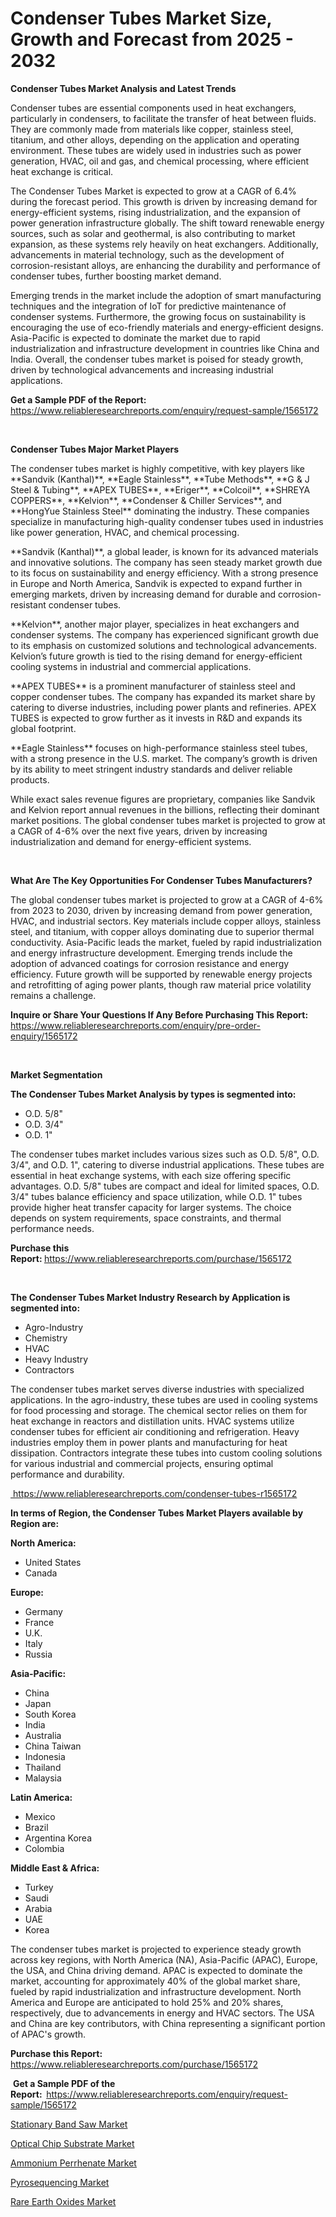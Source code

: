 <p><h1>Condenser Tubes Market Size, Growth and Forecast from 2025 - 2032</h1></p><p><strong>Condenser Tubes Market Analysis and Latest Trends</strong></p>
<p><p>Condenser tubes are essential components used in heat exchangers, particularly in condensers, to facilitate the transfer of heat between fluids. They are commonly made from materials like copper, stainless steel, titanium, and other alloys, depending on the application and operating environment. These tubes are widely used in industries such as power generation, HVAC, oil and gas, and chemical processing, where efficient heat exchange is critical.</p><p>The Condenser Tubes Market is expected to grow at a CAGR of 6.4% during the forecast period. This growth is driven by increasing demand for energy-efficient systems, rising industrialization, and the expansion of power generation infrastructure globally. The shift toward renewable energy sources, such as solar and geothermal, is also contributing to market expansion, as these systems rely heavily on heat exchangers. Additionally, advancements in material technology, such as the development of corrosion-resistant alloys, are enhancing the durability and performance of condenser tubes, further boosting market demand.</p><p>Emerging trends in the market include the adoption of smart manufacturing techniques and the integration of IoT for predictive maintenance of condenser systems. Furthermore, the growing focus on sustainability is encouraging the use of eco-friendly materials and energy-efficient designs. Asia-Pacific is expected to dominate the market due to rapid industrialization and infrastructure development in countries like China and India. Overall, the condenser tubes market is poised for steady growth, driven by technological advancements and increasing industrial applications.</p></p>
<p><strong>Get a Sample PDF of the Report:&nbsp;</strong> <a href="https://www.reliableresearchreports.com/enquiry/request-sample/1565172?utm_campaign=2175&utm_medium=2&utm_source=Github&utm_content=ia&utm_term=25012025&utm_id=condenser-tubes">https://www.reliableresearchreports.com/enquiry/request-sample/1565172</a></p>
<p>&nbsp;</p>
<p><strong>Condenser Tubes Major Market Players</strong></p>
<p><p>The condenser tubes market is highly competitive, with key players like **Sandvik (Kanthal)**, **Eagle Stainless**, **Tube Methods**, **G & J Steel & Tubing**, **APEX TUBES**, **Eriger**, **Colcoil**, **SHREYA COPPERS**, **Kelvion**, **Condenser & Chiller Services**, and **HongYue Stainless Steel** dominating the industry. These companies specialize in manufacturing high-quality condenser tubes used in industries like power generation, HVAC, and chemical processing.</p><p>**Sandvik (Kanthal)**, a global leader, is known for its advanced materials and innovative solutions. The company has seen steady market growth due to its focus on sustainability and energy efficiency. With a strong presence in Europe and North America, Sandvik is expected to expand further in emerging markets, driven by increasing demand for durable and corrosion-resistant condenser tubes.</p><p>**Kelvion**, another major player, specializes in heat exchangers and condenser systems. The company has experienced significant growth due to its emphasis on customized solutions and technological advancements. Kelvion’s future growth is tied to the rising demand for energy-efficient cooling systems in industrial and commercial applications.</p><p>**APEX TUBES** is a prominent manufacturer of stainless steel and copper condenser tubes. The company has expanded its market share by catering to diverse industries, including power plants and refineries. APEX TUBES is expected to grow further as it invests in R&D and expands its global footprint.</p><p>**Eagle Stainless** focuses on high-performance stainless steel tubes, with a strong presence in the U.S. market. The company’s growth is driven by its ability to meet stringent industry standards and deliver reliable products.</p><p>While exact sales revenue figures are proprietary, companies like Sandvik and Kelvion report annual revenues in the billions, reflecting their dominant market positions. The global condenser tubes market is projected to grow at a CAGR of 4-6% over the next five years, driven by increasing industrialization and demand for energy-efficient systems.</p></p>
<p>&nbsp;</p>
<p><strong>What Are The Key Opportunities For Condenser Tubes Manufacturers?</strong></p>
<p><p>The global condenser tubes market is projected to grow at a CAGR of 4-6% from 2023 to 2030, driven by increasing demand from power generation, HVAC, and industrial sectors. Key materials include copper alloys, stainless steel, and titanium, with copper alloys dominating due to superior thermal conductivity. Asia-Pacific leads the market, fueled by rapid industrialization and energy infrastructure development. Emerging trends include the adoption of advanced coatings for corrosion resistance and energy efficiency. Future growth will be supported by renewable energy projects and retrofitting of aging power plants, though raw material price volatility remains a challenge.</p></p>
<p><strong>Inquire or Share Your Questions If Any Before Purchasing This Report:</strong> <a href="https://www.reliableresearchreports.com/enquiry/pre-order-enquiry/1565172?utm_campaign=2175&utm_medium=2&utm_source=Github&utm_content=ia&utm_term=25012025&utm_id=condenser-tubes">https://www.reliableresearchreports.com/enquiry/pre-order-enquiry/1565172</a></p>
<p>&nbsp;</p>
<p><strong>Market Segmentation</strong></p>
<p><strong>The Condenser Tubes Market Analysis by types is segmented into:</strong></p>
<p><ul><li>O.D. 5/8"</li><li>O.D. 3/4"</li><li>O.D. 1"</li></ul></p>
<p><p>The condenser tubes market includes various sizes such as O.D. 5/8", O.D. 3/4", and O.D. 1", catering to diverse industrial applications. These tubes are essential in heat exchange systems, with each size offering specific advantages. O.D. 5/8" tubes are compact and ideal for limited spaces, O.D. 3/4" tubes balance efficiency and space utilization, while O.D. 1" tubes provide higher heat transfer capacity for larger systems. The choice depends on system requirements, space constraints, and thermal performance needs.</p></p>
<p><strong>Purchase this Report:&nbsp;</strong><a href="https://www.reliableresearchreports.com/purchase/1565172?utm_campaign=2175&utm_medium=2&utm_source=Github&utm_content=ia&utm_term=25012025&utm_id=condenser-tubes">https://www.reliableresearchreports.com/purchase/1565172</a></p>
<p>&nbsp;</p>
<p><strong>The Condenser Tubes Market Industry Research by Application is segmented into:</strong></p>
<p><ul><li>Agro-Industry</li><li>Chemistry</li><li>HVAC</li><li>Heavy Industry</li><li>Contractors</li></ul></p>
<p><p>The condenser tubes market serves diverse industries with specialized applications. In the agro-industry, these tubes are used in cooling systems for food processing and storage. The chemical sector relies on them for heat exchange in reactors and distillation units. HVAC systems utilize condenser tubes for efficient air conditioning and refrigeration. Heavy industries employ them in power plants and manufacturing for heat dissipation. Contractors integrate these tubes into custom cooling solutions for various industrial and commercial projects, ensuring optimal performance and durability.</p></p>
<p><a href="https://www.reliableresearchreports.com/condenser-tubes-r1565172?utm_campaign=2175&utm_medium=2&utm_source=Github&utm_content=ia&utm_term=25012025&utm_id=condenser-tubes">&nbsp;https://www.reliableresearchreports.com/condenser-tubes-r1565172</a></p>
<p><strong>In terms of Region, the Condenser Tubes Market Players available by Region are:</strong></p>
<p>
    <p> <strong> North America: </strong>
        <ul>
            <li>United States</li>
            <li>Canada</li>
        </ul>
        </p> 
    <p> <strong> Europe: </strong>
        <ul>
            <li>Germany</li>
            <li>France</li>
            <li>U.K.</li>
            <li>Italy</li>
            <li>Russia</li>
        </ul>
        </p> 
    <p> <strong> Asia-Pacific: </strong>
        <ul>
            <li>China</li>
            <li>Japan</li>
            <li>South Korea</li>
            <li>India</li>
            <li>Australia</li>
            <li>China Taiwan</li>
            <li>Indonesia</li>
            <li>Thailand</li>
            <li>Malaysia</li>
        </ul>
        </p> 
    <p> <strong> Latin America: </strong>
        <ul>
            <li>Mexico</li>
            <li>Brazil</li>
            <li>Argentina Korea</li>
            <li>Colombia</li>
        </ul>
        </p> 
    <p> <strong> Middle East & Africa: </strong>
        <ul>
            <li>Turkey</li>
            <li>Saudi</li>
            <li>Arabia</li>
            <li>UAE</li>
            <li>Korea</li>
        </ul>
    </p>
    </p>
<p><p>The condenser tubes market is projected to experience steady growth across key regions, with North America (NA), Asia-Pacific (APAC), Europe, the USA, and China driving demand. APAC is expected to dominate the market, accounting for approximately 40% of the global market share, fueled by rapid industrialization and infrastructure development. North America and Europe are anticipated to hold 25% and 20% shares, respectively, due to advancements in energy and HVAC sectors. The USA and China are key contributors, with China representing a significant portion of APAC's growth.</p></p>
<p><strong>Purchase this Report: </strong><a href="https://www.reliableresearchreports.com/purchase/1565172?utm_campaign=2175&utm_medium=2&utm_source=Github&utm_content=ia&utm_term=25012025&utm_id=condenser-tubes">https://www.reliableresearchreports.com/purchase/1565172</a></p>
<p>&nbsp;<strong>Get a Sample PDF of the Report:&nbsp;&nbsp;</strong><a href="https://www.reliableresearchreports.com/enquiry/request-sample/1565172?utm_campaign=2175&utm_medium=2&utm_source=Github&utm_content=ia&utm_term=25012025&utm_id=condenser-tubes">https://www.reliableresearchreports.com/enquiry/request-sample/1565172</a></p>
<p><strong></strong></p>
<p><p><a href="https://www.linkedin.com/pulse/analyzing-stationary-band-saw-market-worth-projected-84-cagr-r3i9c?utm_campaign=2175&utm_medium=2&utm_source=Github&utm_content=ia&utm_term=25012025&utm_id=condenser-tubes">Stationary Band Saw Market</a></p><p><a href="https://www.linkedin.com/pulse/global-optical-chip-substrate-market-research-2025-2032-nn3ce?utm_campaign=2175&utm_medium=2&utm_source=Github&utm_content=ia&utm_term=25012025&utm_id=condenser-tubes">Optical Chip Substrate Market</a></p><p><a href="https://www.linkedin.com/pulse/ammonium-perrhenate-sector-surge-107-growth-roadmap-2032-ockhamism-8bc1c?utm_campaign=2175&utm_medium=2&utm_source=Github&utm_content=ia&utm_term=25012025&utm_id=condenser-tubes">Ammonium Perrhenate Market</a></p><p><a href="https://www.linkedin.com/pulse/pyrosequencing-market-forecast-highlights-2025-2032-analytics-qoe8e?utm_campaign=2175&utm_medium=2&utm_source=Github&utm_content=ia&utm_term=25012025&utm_id=condenser-tubes">Pyrosequencing Market</a></p><p><a href="https://www.linkedin.com/pulse/rare-earth-oxides-market-analysis-latest-marketing-trends-4arxe?utm_campaign=2175&utm_medium=2&utm_source=Github&utm_content=ia&utm_term=25012025&utm_id=condenser-tubes">Rare Earth Oxides Market</a></p></p>